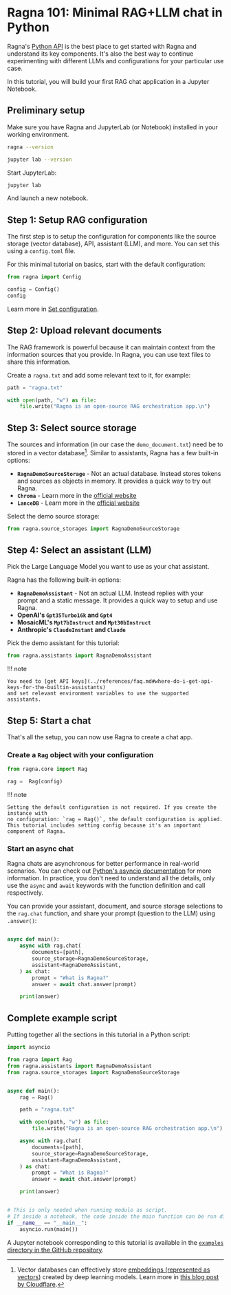 # Ragna 101: Minimal RAG+LLM chat in Python

Ragna's [Python API](../references/python-api.md) is the best place to get started with
Ragna and understand its key components. It's also the best way to continue
experimenting with different LLMs and configurations for your particular use case.

In this tutorial, you will build your first RAG chat application in a Jupyter Notebook.

## Preliminary setup

Make sure you have Ragna and JupyterLab (or Notebook) installed in your working
environment.

```bash
ragna --version

jupyter lab --version
```

Start JupyterLab:

```bash
jupyter lab
```

And launch a new notebook.

## Step 1: Setup RAG configuration

The first step is to setup the configuration for components like the source storage
(vector database), API, assistant (LLM), and more. You can set this using a
`config.toml` file.

For this minimal tutorial on basics, start with the default configuration:

```python
from ragna import Config

config = Config()
config
```

Learn more in [Set configuration](../how-tos/set-configuration.md).

## Step 2: Upload relevant documents

The RAG framework is powerful because it can maintain context from the information
sources that you provide. In Ragna, you can use text files to share this information.

Create a `ragna.txt` and add some relevant text to it, for example:

```python
path = "ragna.txt"

with open(path, "w") as file:
    file.write("Ragna is an open-source RAG orchestration app.\n")
```

## Step 3: Select source storage

The sources and information (in our case the `demo_document.txt`) need be to stored in a
vector database[^1]. Similar to assistants, Ragna has a few built-in options:

- **`RagnaDemoSourceStorage`** - Not an actual database. Instead stores tokens and
  sources as objects in memory. It provides a quick way to try out Ragna.
- **`Chroma`** - Learn more in the [official website](https://www.trychroma.com/)
- **`LanceDB`** - Learn more in the [official website](https://lancedb.com/)

[^1]:
    Vector databases can effectively store
    [embeddings (represented as vectors)](https://platform.openai.com/docs/guides/embeddings/what-are-embeddings)
    created by deep learning models. Learn more in
    [this blog post by Cloudflare](https://www.cloudflare.com/en-gb/learning/ai/what-is-vector-database/).

Select the demo source storage:

```python
from ragna.source_storages import RagnaDemoSourceStorage
```

## Step 4: Select an assistant (LLM)

Pick the Large Language Model you want to use as your chat assistant.

Ragna has the following built-in options:

- **`RagnaDemoAssistant`** - Not an actual LLM. Instead replies with your prompt and a
  static message. It provides a quick way to setup and use Ragna.
- **OpenAI's `Gpt35Turbo16k` and `Gpt4`**
- **MosaicML's `Mpt7bInstruct` and `Mpt30bInstruct`**
- **Anthropic's `ClaudeInstant` and `Claude`**

Pick the demo assistant for this tutorial:

```python
from ragna.assistants import RagnaDemoAssistant
```

!!! note

    You need to [get API keys](../references/faq.md#where-do-i-get-api-keys-for-the-builtin-assistants)
    and set relevant environment variables to use the supported assistants.

## Step 5: Start a chat

That's all the setup, you can now use Ragna to create a chat app.

### Create a `Rag` object with your configuration

```python
from ragna.core import Rag

rag =  Rag(config)
```

!!! note

    Setting the default configuration is not required. If you create the instance with
    no configuration: `rag = Rag()`, the default configuration is applied.
    This tutorial includes setting config because it's an important component of Ragna.

### Start an async chat

Ragna chats are asynchronous for better performance in real-world scenarios. You can
check out
[Python's asyncio documentation](https://docs.python.org/3/library/asyncio.html) for
more information. In practice, you don't need to understand all the details, only use
the `async` and `await` keywords with the function definition and call respectively.

You can provide your assistant, document, and source storage selections to the
`rag.chat` function, and share your prompt (question to the LLM) using `.answer()`:

```python

async def main():
    async with rag.chat(
        documents=[path],
        source_storage=RagnaDemoSourceStorage,
        assistant=RagnaDemoAssistant,
    ) as chat:
        prompt = "What is Ragna?"
        answer = await chat.answer(prompt)

    print(answer)
```

## Complete example script

Putting together all the sections in this tutorial in a Python script:

```python
import asyncio

from ragna import Rag
from ragna.assistants import RagnaDemoAssistant
from ragna.source_storages import RagnaDemoSourceStorage


async def main():
    rag = Rag()

    path = "ragna.txt"

    with open(path, "w") as file:
        file.write("Ragna is an open-source RAG orchestration app.\n")

    async with rag.chat(
        documents=[path],
        source_storage=RagnaDemoSourceStorage,
        assistant=RagnaDemoAssistant,
    ) as chat:
        prompt = "What is Ragna?"
        answer = await chat.answer(prompt)

    print(answer)


# This is only needed when running module as script.
# If inside a notebook, the code inside the main function can be run directly.
if __name__ == "__main__":
    asyncio.run(main())
```

A Jupyter notebook corresponding to this tutorial is available in the
[`examples` directory in the GitHub repository](https://github.com/Quansight/ragna/blob/main/examples/python_api/python_api.ipynb).
